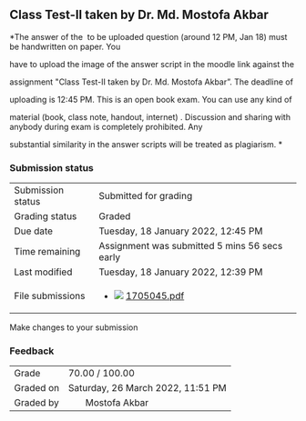 <h2>Class Test-II taken by Dr. Md. Mostofa Akbar</h2>*The answer of the  to be uploaded question (around 12 PM, Jan 18) must be handwritten on paper. You
have to upload the image of the answer script in the moodle link against the
assignment "Class Test-II taken by Dr. Md. Mostofa Akbar”. The deadline of
uploading is 12:45 PM. This is an open book exam. You can use any kind of
material (book, class note, handout, internet) . Discussion and sharing with anybody during exam is completely prohibited. Any
substantial similarity in the answer scripts will be treated as plagiarism. *

<h3>Submission status</h3><table>
<tbody><tr>
<td>Submission status</td>
<td>Submitted for grading</td>
</tr>
<tr>
<td>Grading status</td>
<td>Graded</td>
</tr>
<tr>
<td>Due date</td>
<td>Tuesday, 18 January 2022, 12:45 PM</td>
</tr>
<tr>
<td>Time remaining</td>
<td>Assignment was submitted 5 mins 56 secs early</td>
</tr>
<tr>
<td>Last modified</td>
<td>Tuesday, 18 January 2022, 12:39 PM</td>
</tr>
<tr>
<td>File submissions</td>
<td><ul><li><img src="..%5C..%5C..%5CJanuary%202018%5CCSE101%5CNews%20forum%5CCLASS%20TEST%202%20Marks%5Cfile%5Cpdf.png" /> <a href="file%5C1705045.pdf">1705045.pdf</a> 
</li></ul>

</td>
</tr>

</tbody>
</table>



Make changes to your submission


<h3>Feedback</h3><table>
<tbody><tr>
<td>Grade</td>
<td>70.00 / 100.00</td>
</tr>
<tr>
<td>Graded on</td>
<td>Saturday, 26 March 2022, 11:51 PM</td>
</tr>
<tr>
<td>Graded by</td>
<td><a href="https://moodle.cse.buet.ac.bd/user/view.php?id=30&course=652"></a><img width="30" height="1" src="..%5C..%5C..%5CJanuary%202018%5CCSE102%5Cfile%5Cspacer.gif" />Mostofa Akbar</td>
</tr>
</tbody>
</table>



